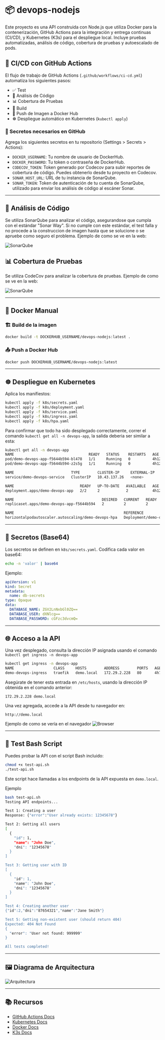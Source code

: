 
# 📦 devops-nodejs

Este proyecto es una API construida con Node.js que utiliza Docker para la contenerización, GitHub Actions para la integración y entrega continuas (CI/CD), y Kubernetes (K3s) para el despliegue local. Incluye pruebas automatizadas, análisis de código, cobertura de pruebas y autoescalado de pods.



## 🚀 CI/CD con GitHub Actions

El flujo de trabajo de GitHub Actions (`.github/workflows/ci-cd.yml`) automatiza los siguientes pasos:

- ✅ Test
- 🧠 Análisis de Código
- 📊 Cobertura de Pruebas
- 🔧 Build
- 🐳 Push de Imagen a Docker Hub
- ☸️ Despliegue automático en Kubernetes (`kubectl apply`)

### 🔐 Secretos necesarios en GitHub

Agrega los siguientes secretos en tu repositorio (Settings > Secrets > Actions):

- `DOCKER_USERNAME`: Tu nombre de usuario de DockerHub.
- `DOCKER_PASSWORD`: Tu token o contraseña de DockerHub.
- `CODECOV_TOKEN`: Token generado por Codecov para subir reportes de cobertura de código. Puedes obtenerlo desde tu proyecto en Codecov.
- `SONAR_HOST_URL`: URL de tu instancia de SonarQube.
- `SONAR_TOKEN`: Token de autenticación de tu cuenta de SonarQube, utilizado para enviar los análisis de código al escáner Sonar.

---

## 🧠 Análisis de Código

Se utiliza SonarQube para analizar el código, asegurandose que cumpla con el estándar "Sonar Way". Si no cumple con este estándar, el test falla y no procede a la construccion de imagen hasta que se solucione o se apruebe como seguro el problema. Ejemplo de como se ve en la web:

![SonarQube](assets/SonarQubeAnalysis.jpg)

## 📊 Cobertura de Pruebas

Se utiliza CodeCov para analizar la cobertura de pruebas.  Ejemplo de como se ve en la web:

![SonarQube](assets/CodeCov.jpg)

---
## 🐳 Docker Manual

### 🏗️ Build de la imagen

```bash
docker build -t DOCKERHUB_USERNAME/devops-nodejs:latest .
```

### 📤 Push a Docker Hub

```bash
docker push DOCKERHUB_USERNAME/devops-nodejs:latest
```

---

## ☸️ Despliegue en Kubernetes

Aplica los manifiestos:

```bash
kubectl apply -f k8s/secrets.yaml
kubectl apply -f k8s/deployment.yaml
kubectl apply -f k8s/service.yaml
kubectl apply -f k8s/ingress.yaml
kubectl apply -f k8s/hpa.yaml
```
Para confirmar que todo ha sido desplegado correctamente, correr el comando `kubectl get all -n devops-app`, la salida deberia ser similar a esta:

```bash
kubectl get all -n devops-app
NAME                                  READY   STATUS    RESTARTS   AGE
pod/demo-devops-app-f5644b594-bl478   1/1     Running   0          4h12m
pod/demo-devops-app-f5644b594-z2s5g   1/1     Running   0          4h12m

NAME                          TYPE        CLUSTER-IP     EXTERNAL-IP   PORT(S)    AGE
service/demo-devops-service   ClusterIP   10.43.137.26   <none>        8000/TCP   4h12m

NAME                              READY   UP-TO-DATE   AVAILABLE   AGE
deployment.apps/demo-devops-app   2/2     2            2           4h12m

NAME                                        DESIRED   CURRENT   READY   AGE
replicaset.apps/demo-devops-app-f5644b594   2         2         2       4h12m

NAME                                                  REFERENCE                    TARGETS       MINPODS   MAXPODS   REPLICAS   AGE
horizontalpodautoscaler.autoscaling/demo-devops-hpa   Deployment/demo-devops-app   cpu: 0%/50%   2         3         2          4h12m
```
---

## 🔐 Secretos (Base64)

Los secretos se definen en `k8s/secrets.yaml`. Codifica cada valor en base64:

```bash
echo -n 'valor' | base64
```

Ejemplo:

```yaml
apiVersion: v1
kind: Secret
metadata:
  name: db-secrets
type: Opaque
data:
  DATABASE_NAME: ZGV2LnNxbGl0ZQ==       
  DATABASE_USER: dXNlcg==             
  DATABASE_PASSWORD: cGFzc3dvcmQ=       
```

---

## 🌐 Acceso a la API

Una vez desplegado, consulta la dirección IP asignada usando el comando `kubectl get ingress -n devops-app` 
```bash
kubectl get ingress -n devops-app
NAME                  CLASS     HOSTS        ADDRESS        PORTS   AGE
demo-devops-ingress   traefik   demo.local   172.29.2.228   80      4h7m
```
Asegúrate de tener esta entrada en `/etc/hosts`, usando la dirección IP obtenida en el comando anterior:

```
172.29.2.228 demo.local
```
Una vez agregada, accede a la API desde tu navegador en:

```
http://demo.local
```
Ejemplo de como se vería en el navegador
![Browser](assets/browserscreenshot.jpg)

---

## 🧪 Test Bash Script

Puedes probar la API con el script Bash incluido:

```bash
chmod +x test-api.sh
./test-api.sh
```

Este script hace llamadas a los endpoints de la API expuesta en `demo.local`.

Ejemplo 
```bash
bash test-api.sh
Testing API endpoints...

Test 1: Creating a user
Response: {"error":"User already exists: 12345678"}

Test 2: Getting all users
[
  {
    "id": 1,
    "name": "John Doe",
    "dni": "12345678"
  }
]

Test 3: Getting user with ID
[
  {
    "id": 1,
    "name": "John Doe",
    "dni": "12345678"
  }
]

Test 4: Creating another user
{"id":2,"dni":"87654321","name":"Jane Smith"}

Test 5: Getting non-existent user (should return 404)
Expected: 404 Not Found
{
  "error": "User not found: 999999"
}

All tests completed!
```
---



## 🖼️ Diagrama de Arquitectura

![Arquitectura](assets/devopsdiagram.png)

---

## 📚 Recursos

- [GitHub Actions Docs](https://docs.github.com/es/actions)
- [Kubernetes Docs](https://kubernetes.io/es/docs/home/)
- [Docker Docs](https://docs.docker.com/)
- [K3s Docs](https://docs.k3s.io/)


